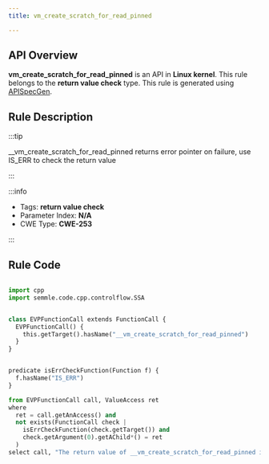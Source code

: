 ```yaml
---
title: vm_create_scratch_for_read_pinned

---
```



## API Overview
**vm_create_scratch_for_read_pinned** is an API in **Linux kernel**. This rule belongs to the **return value check** type. This rule is generated using [APISpecGen](../../tools/APISpecGen).
## Rule Description

:::tip

__vm_create_scratch_for_read_pinned returns error pointer on failure, use IS_ERR to check the return value

:::

:::info

- Tags: **return value check**
- Parameter Index: **N/A**
- CWE Type: **CWE-253**

:::

## Rule Code
```python

import cpp
import semmle.code.cpp.controlflow.SSA


class EVPFunctionCall extends FunctionCall {
  EVPFunctionCall() {
    this.getTarget().hasName("__vm_create_scratch_for_read_pinned")
  }
}


predicate isErrCheckFunction(Function f) {
  f.hasName("IS_ERR") 
}

from EVPFunctionCall call, ValueAccess ret
where
  ret = call.getAnAccess() and
  not exists(FunctionCall check |
    isErrCheckFunction(check.getTarget()) and
    check.getArgument(0).getAChild*() = ret
  )
select call, "The return value of __vm_create_scratch_for_read_pinned is not checked with IS_ERR."
    
```